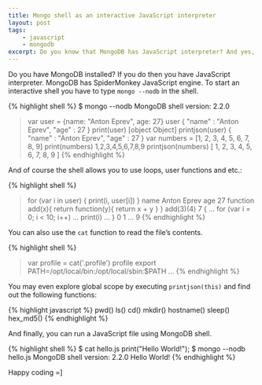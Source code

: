 ```yaml
---
title: Mongo shell as an interactive JavaScript interpreter
layout: post
tags:
    - javascript
    - mongodb
excerpt: Do you know that MongoDB has JavaScript interpreter? And yes, you can use it.
---
```


Do you have MongoDB installed? If you do then you have JavaScript interpreter. MongoDB has SpiderMonkey JavaScript engine. To start an interactive shell you have to type `mongo --nodb` in the shell.

{% highlight shell %}
$ mongo --nodb
MongoDB shell version: 2.2.0
> var user = {name: "Anton Eprev", age: 27}
> user
{ "name" : "Anton Eprev", "age" : 27 }
> print(user)
[object Object]
> printjson(user)
{ "name" : "Anton Eprev", "age" : 27 }
> var numbers = [1, 2, 3, 4, 5, 6, 7, 8, 9]
> print(numbers)
1,2,3,4,5,6,7,8,9
> printjson(numbers)
[ 1, 2, 3, 4, 5, 6, 7, 8, 9 ]
{% endhighlight %}

And of course the shell allows you to use loops, user functions and etc.:

{% highlight shell %}
> for (var i in user) { print(i, user[i]) }
name Anton Eprev
age 27
> function add(x){ return function(y){ return x + y } }
> add(3)(4)
7
> {
... for (var i = 0; i < 10; i++)
...     print(i)
... }
0
1
…
9
{% endhighlight %}


You can also use the `cat` function to read the file’s contents.

{% highlight shell %}
> var profile = cat('.profile')
> profile
export PATH=/opt/local/bin:/opt/local/sbin:$PATH
…
{% endhighlight %}

You may even explore global scope by executing `printjson(this)` and find out the following functions:

{% highlight javascript %}
pwd()
ls()
cd()
mkdir()
hostname()
sleep()
hex_md5()
{% endhighlight %}

And finally, you can run a JavaScript file using MongoDB shell.

{% highlight shell %}
$ cat hello.js
print("Hello World!");
$ mongo --nodb hello.js
MongoDB shell version: 2.2.0
Hello World!
{% endhighlight %}

Happy coding =]
